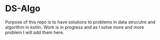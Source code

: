 # DS-Algo
Purpose of this repo is to have solutions to problems in data strucutre and algorithm in kotlin. Work is in progress and as I solve more and more problem I will add them here.
